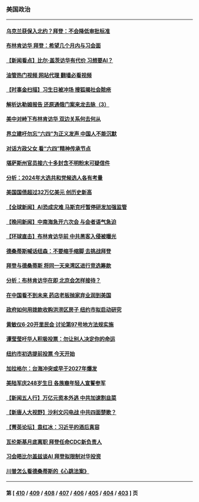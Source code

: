 ### 美国政治
---
#### [乌克兰获保入北约？拜登：不会降低审批标准](../../pages/ncid1078159/n14018081.md?06180845) 
#### [布林肯访华 拜登：希望几个月内与习会面](../../pages/ncid1078159/n14018054.md?06180845) 
#### [【新闻看点】比尔‧盖茨访华有代价 习想要AI？](../../pages/ncid1078159/n14017698.md?06180845) 
#### [油管热门视频 网站代理 翻墙必看视频](http://138.2.39.72:81/youtube.html?epic-marker?06180845)
#### [【时事金扫描】习生日被冲场 搜狐揭社会脓疮](../../pages/ncid1078159/n14018018.md?06180845) 
#### [解析达勒姆报告 还原通俄门案来龙去脉（3）](../../pages/ncid1078159/n14016664.md?06180845) 
#### [美中对峙下布林肯访华 双边关系何去何从](../../pages/ncid1078159/n14017083.md?06180845) 
#### [界立建吁勿忘“六四”为正义发声 中国人不能沉默](../../pages/ncid1078159/n14018007.md?06180845) 
#### [对话方政父女 看“六四”精神传承节点](../../pages/ncid1078159/n14018004.md?06180845) 
#### [堪萨斯州官员接六十多封含不明粉末可疑信件](../../pages/ncid1078159/n14017953.md?06180845) 
#### [分析：2024年大选共和党候选人各有考量](../../pages/ncid1078159/n14017722.md?06180845) 
#### [美国国债超过32万亿美元 创历史新高](../../pages/ncid1078159/n14017902.md?06180845) 
#### [【全球新闻】AI恐成灾难 马斯克吁暂停研发加强监管](../../pages/ncid1078159/n14017420.md?06180845) 
#### [【晚间新闻】中南海急开六次会 与会者语气急迫](../../pages/ncid1078159/n14017887.md?06180845) 
#### [【环球直击】布林肯访华前 中共黑客入侵被曝光](../../pages/ncid1078159/n14017606.md?06180845) 
#### [德桑蒂斯喊话纽森：不要缩手缩脚 去挑战拜登](../../pages/ncid1078159/n14017872.md?06180845) 
#### [拜登与德桑蒂斯 将同一天来湾区进行竞选筹款](../../pages/ncid1078159/n14017869.md?06180845) 
#### [分析：布林肯访华在即 北京会怎样接待？](../../pages/ncid1078159/n14017661.md?06180845) 
#### [在中国看不到未来 药店老板抛家弃业润到美国](../../pages/ncid1078159/n14017779.md?06180845) 
#### [政府如何用拨款收购洪涝区房子 纽约市拟启动研究](../../pages/ncid1078159/n14017792.md?06180845) 
#### [黄敏仪6·20开里民会 讨论第97号地方法规实施](../../pages/ncid1078159/n14017794.md?06180845) 
#### [谭莹莹吁华人积极投票：勿让别人决定你的命运](../../pages/ncid1078159/n14017795.md?06180845) 
#### [纽约市初选提前投票 今天开始](../../pages/ncid1078159/n14017797.md?06180845) 
#### [加拉格尔：台海冲突或早于2027年爆发](../../pages/ncid1078159/n14017652.md?06180845) 
#### [美陆军庆248岁生日 各族裔年轻人宣誓参军](../../pages/ncid1078159/n14017758.md?06180845) 
#### [【新闻五人行】万亿元资本外逃 中共加速割韭菜](../../pages/ncid1078159/n14017675.md?06180845) 
#### [【新唐人大视野】沙利文闪电战 中共四面楚歌？](../../pages/ncid1078159/n14017669.md?06180845) 
#### [【菁英论坛】袁红冰：习近平的酒后真容](../../pages/ncid1078159/n14017618.md?06180845) 
#### [瓦伦斯基月底离职 拜登任命CDC新负责人](../../pages/ncid1078159/n14017621.md?06180845) 
#### [习会晤比尔盖兹谈AI 拜登拟限制对华投资](../../pages/ncid1078159/n14017596.md?06180845) 
#### [川普怎么看德桑蒂斯的《心跳法案》](../../pages/ncid1078159/n14017539.md?06180845) 

---
#### 第 [ [410](./410.md?06180845) / [409](./409.md?06180845) / [408](./408.md?06180845) / [407](./407.md?06180845) / [406](./406.md?06180845) / [405](./405.md?06180845) / [404](./404.md?06180845) / [403](./403.md?06180845) ] 页
